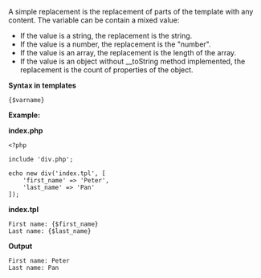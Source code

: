 A simple replacement is the replacement of parts of the template with any content. The variable can be contain a mixed value:

- If the value is a string, the replacement is the string.
- If the value is a number, the replacement is the "number".
- If the value is an array, the replacement is the length of the array.
- If the value is an object without __toString method implemented, the replacement is the count of properties of the object.

**Syntax in templates**

```
{$varname}
```

**Example:**

**index.php**

```
<?php
	
include 'div.php';
	
echo new div('index.tpl', [
	'first_name' => 'Peter',
	'last_name' => 'Pan'
]);
```

**index.tpl**

```
First name: {$first_name}
Last name: {$last_name}
```

**Output**

```
First name: Peter
Last name: Pan
```